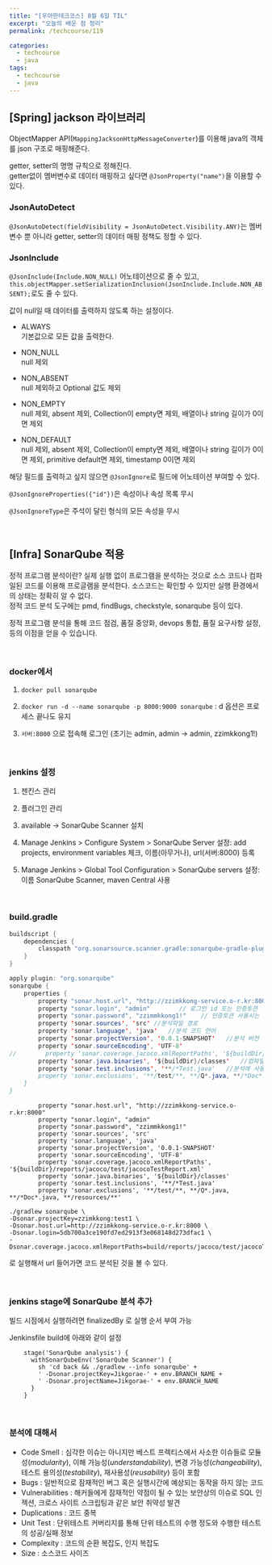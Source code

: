 ```yaml
---
title: "[우아한테크코스] 8월 6일 TIL"
excerpt: "오늘의 배운 점 정리"
permalink: /techcourse/119

categories:
  - techcourse
  - java
tags:
  - techcourse
  - java
---
```


## [Spring] jackson 라이브러리
ObjectMapper API(`MappingJacksonHttpMessageConverter`)를 이용해 java의 객체를 json 구조로 매핑해준다.  

getter, setter의 명명 규칙으로 정해진다.  
getter없이 멤버변수로 데이터 매핑하고 싶다면 `@JsonProperty("name")`을 이용할 수 있다.  

### JsonAutoDetect  
`@JsonAutoDetect(fieldVisibility = JsonAutoDetect.Visibility.ANY)`는 멤버변수 뿐 아니라 getter, setter의 데이터 매핑 정책도 정할 수 있다.  

### JsonInclude
`@JsonInclude(Include.NON_NULL)` 어노테이션으로 줄 수 있고,  
`this.objectMapper.setSerializationInclusion(JsonInclude.Include.NON_ABSENT);`로도 줄 수 있다.  

값이 null일 때 데이터를 출력하지 않도록 하는 설정이다.

- ALWAYS  
기본값으로 모든 값을 출력한다.

- NON_NULL  
null 제외  

- NON_ABSENT  
null 제외하고 Optional 값도 제외  

- NON_EMPTY  
null 제외, absent 제외, Collection이 empty면 제외, 배열이나 string 길이가 0이면 제외  

- NON_DEFAULT  
null 제외, absent 제외, Collection이 empty면 제외, 배열이나 string 길이가 0이면 제외, primitive default면 제외, timestamp 0이면 제외  

해당 필드를 출력하고 싶지 않으면 `@JsonIgnore`로 필드에 어노테이션 부여할 수 있다.  

`@JsonIgnoreProperties({"id"})`은 속성이나 속성 목록 무시  

`@JsonIgnoreType`은 주석이 달린 형식의 모든 속성을 무시  

<br>

## [Infra] SonarQube 적용  

정적 프로그램 분석이란? 실제 실행 없이 프로그램을 분석하는 것으로 소스 코드나 컴파일된 코드를 이용해 프로글램을 분석한다. 소스코드는 확인할 수 있지만 실행 환경에서의 상태는 정확히 알 수 없다.  
정적 코드 분석 도구에는 pmd, findBugs, checkstyle, sonarqube 등이 있다.  

정적 프로그램 분석을 통해 코드 점검, 품질 중앙화, devops 통합, 품질 요구사항 설정, 등의 이점을 얻을 수 있습니다.

<br>

### docker에서 

1. `docker pull sonarqube`

2. `docker run -d --name sonarqube -p 8000:9000 sonarqube` : d 옵션은 프로세스 끝나도 유지

3. `서버:8000` 으로 접속해 로그인 (초기는 admin, admin -> admin, zzimkkong1!)

  <br> 

### jenkins 설정

1. 젠킨스 관리

2. 플러그인 관리

3. available -> SonarQube Scanner 설치

4. Manage Jenkins > Configure System > SonarQube Server 설정: add projects, environment variables 체크, 이름(아무거나), url(서버:8000) 등록

5. Manage Jenkins > Global Tool Configuration > SonarQube servers 설정: 이름 SonarQube Scanner, maven Central 사용

  <br> 

### build.gradle

```java
buildscript {
    dependencies {
        classpath "org.sonarsource.scanner.gradle:sonarqube-gradle-plugin:2.8"
    }
}

apply plugin: "org.sonarqube"
sonarqube {
    properties {
        property "sonar.host.url", "http://zzimkkong-service.o-r.kr:8000"	// 설치 주소
        property "sonar.login", "admin"        // 로그인 id 또는 인증토큰
        property "sonar.password", "zzimmkkong1!"    // 인증토큰 사용시는 공백으로
        property 'sonar.sources', 'src'	//분석파일 경로
        property 'sonar.language', 'java'	//분석 코드 언어
        property 'sonar.projectVersion', '0.0.1-SNAPSHOT'	//분석 버전
        property 'sonar.sourceEncoding', 'UTF-8'
//        property 'sonar.coverage.jacoco.xmlReportPaths', '${buildDir}/reports/jacoco/test/jacocoTestReport.xml'
        property 'sonar.java.binaries', '${buildDir}/classes'	//컴파일되면서 생성된 바이너리 파일 분석
        property 'sonar.test.inclusions', '**/*Test.java'	//분석에 사용할 테스트 코드 위치 지정
        property 'sonar.exclusions', '**/test/**, **/Q*.java, **/*Doc*.java, **/resources/**'	//제외 파일 위치 지정
    }
}
```

```
        property "sonar.host.url", "http://zzimkkong-service.o-r.kr:8000"
        property "sonar.login", "admin"
        property "sonar.password", "zzimmkkong1!"
        property 'sonar.sources', 'src'
        property 'sonar.language', 'java'
        property 'sonar.projectVersion', '0.0.1-SNAPSHOT'
        property 'sonar.sourceEncoding', 'UTF-8'
        property 'sonar.coverage.jacoco.xmlReportPaths', '${buildDir}/reports/jacoco/test/jacocoTestReport.xml'
        property 'sonar.java.binaries', '${buildDir}/classes'
        property 'sonar.test.inclusions', '**/*Test.java'
        property 'sonar.exclusions', '**/test/**, **/Q*.java, **/*Doc*.java, **/resources/**'
```


```
./gradlew sonarqube \
-Dsonar.projectKey=zzimkkong:test1 \
-Dsonar.host.url=http://zzimkkong-service.o-r.kr:8000 \
-Dsonar.login=5db700a3ce190fd7ed2913f3e068148d273dfac1 \
-Dsonar.coverage.jacoco.xmlReportPaths=build/reports/jacoco/test/jacocoTestReport.xml
```

로 실행해서 url 들어가면 코드 분석된 것을 볼 수 있다.

<br>

### jenkins stage에 SonarQube 분석 추가

빌드 시점에서 실행하려면 finalizedBy 로 실행 순서 부여 가능

Jenkinsfile build에 아래와 같이 설정

```
    stage('SonarQube analysis') {
      withSonarQubeEnv('SonarQube Scanner') {
        sh 'cd back && ./gradlew --info sonarqube' +
        ' -Dsonar.projectKey=Jikgorae-' + env.BRANCH_NAME +
        ' -Dsonar.projectName=Jikgorae-' + env.BRANCH_NAME
      }
    }
```

<br>

### 분석에 대해서

- Code Smell : 심각한 이슈는 아니지만 베스트 프렉티스에서 사소한 이슈들로 모듈성(*modularity*), 이해 가능성(*understandability*), 변경 가능성(*changeability*), 테스트 용의성(*testability*), 재사용성(*reusability*) 등이 포함
- Bugs : 일반적으로 잠재적인 버그 혹은 실행시간에 예상되는 동작을 하지 않는 코드
- Vulnerabilities : 해커들에게 잠재적인 약점이 될 수 있는 보안상의 이슈로 SQL 인젝션, 크로스 사이트 스크립팅과 같은 보안 취약성 발견
- Duplications : 코드 중복
- Unit Test : 단위테스트 커버리지를 통해 단위 테스트의 수행 정도와 수행한 테스트의 성공/실패 정보
- Complexity : 코드의 순환 복잡도, 인지 복잡도
- Size : 소스코드 사이즈